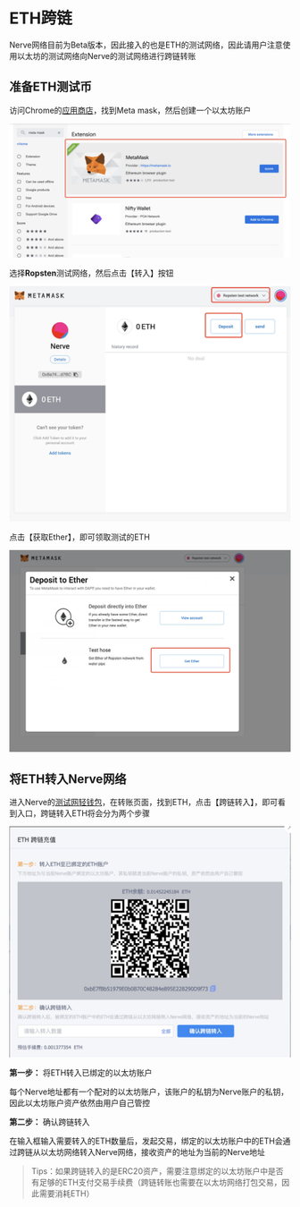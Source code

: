 # ETH跨链

Nerve网络目前为Beta版本，因此接入的也是ETH的测试网络，因此请用户注意使用以太坊的测试网络向Nerve的测试网络进行跨链转账

## 准备ETH测试币
访问Chrome的[应用商店](https://chrome.google.com/webstore/search/meta%20mask?utm_source=chrome-ntp-icon)，找到Meta mask，然后创建一个以太坊账户

![](./g_eth/1.jpg)

选择**Ropsten**测试网络，然后点击【转入】按钮

![](./g_eth/2.jpg)

点击【获取Ether】，即可领取测试的ETH

![](./g_eth/3.jpg)

## 将ETH转入Nerve网络

进入Nerve的[测试网轻钱包](http://beta.wallet.nerve.network/)，在转账页面，找到ETH，点击【跨链转入】，即可看到入口，跨链转入ETH将会分为两个步骤

![](./g_eth/5.jpg)

**第一步：** 将ETH转入已绑定的以太坊账户

每个Nerve地址都有一个配对的以太坊账户，该账户的私钥为Nerve账户的私钥，因此以太坊账户资产依然由用户自己管控

**第二步：** 确认跨链转入

在输入框输入需要转入的ETH数量后，发起交易，绑定的以太坊账户中的ETH会通过跨链从以太坊网络转入Nerve网络，接收资产的地址为当前的Nerve地址

> Tips：如果跨链转入的是ERC20资产，需要注意绑定的以太坊账户中是否有足够的ETH支付交易手续费（跨链转账也需要在以太坊网络打包交易，因此需要消耗ETH）

